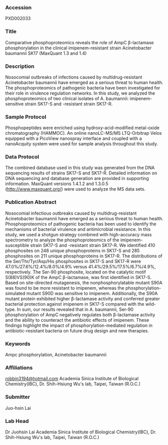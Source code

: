 ### Accession
PXD002033

### Title
Comparative phosphoproteomics reveals the role of AmpC β-lactamase phosphorylation in the clinical imipenem-resistant strain Acinetobacter baumannii SK17 (MaxQuant 1.3 and 1.4)

### Description
Nosocomial outbreaks of infections caused by multidrug-resistant Acinetobacter baumannii have emerged as a serious threat to human health. The phosphoproteomics of pathogenic bacteria have been investigated for their role in virulence regulation networks. In this study, we analyzed the phosphoproteomics of two clinical isolates of A. baumannii: imipenem-sensitive strain SK17-S and -resistant strain SK17-R.

### Sample Protocol
Phosphopeptides were enriched using hydroxy-acid-modified metal-oxide chromatography (HAMMOC). An online nanoLC-MS/MS LTQ-Orbitrap Velos equipped with a PicoView nanospray interface and coupled with a nanoAcquity system were used for sample analysis throughout this study.

### Data Protocol
The combined database used in this study was generated from the DNA sequencing results of strains SK17-S and SK17-R. Detailed information on DNA sequencing and database generation are provided in supporting information. MaxQuant versions 1.4.1.2 and 1.3.0.5 (http://www.maxquant.org/) were used to analyze the MS data sets.

### Publication Abstract
Nosocomial infectious outbreaks caused by multidrug-resistant Acinetobacter baumannii have emerged as a serious threat to human health. Phosphoproteomics of pathogenic bacteria has been used to identify the mechanisms of bacterial virulence and antimicrobial resistance. In this study, we used a shotgun strategy combined with high-accuracy mass spectrometry to analyze the phosphoproteomics of the imipenem-susceptible strain SK17-S and -resistant strain SK17-R. We identified 410 phosphosites on 248 unique phosphoproteins in SK17-S and 285 phosphosites on 211 unique phosphoproteins in SK17-R. The distributions of the Ser/Thr/Tyr/Asp/His phosphosites in SK17-S and SK17-R were 47.0%/27.6%/12.4%/8.0%/4.9% versus 41.4%/29.5%/17.5%/6.7%/4.9%, respectively. The Ser-90 phosphosite, located on the catalytic motif S(88)VS(90)K of the AmpC &#x3b2;-lactamase, was first identified in SK17-S. Based on site-directed mutagenesis, the nonphosphorylatable mutant S90A was found to be more resistant to imipenem, whereas the phosphorylation-simulated mutant S90D was sensitive to imipenem. Additionally, the S90A mutant protein exhibited higher &#x3b2;-lactamase activity and conferred greater bacterial protection against imipenem in SK17-S compared with the wild-type. In sum, our results revealed that in A. baumannii, Ser-90 phosphorylation of AmpC negatively regulates both &#x3b2;-lactamase activity and the ability to counteract the antibiotic effects of imipenem. These findings highlight the impact of phosphorylation-mediated regulation in antibiotic-resistant bacteria on future drug design and new therapies.

### Keywords
Ampc phosphorylation, Acinetobacter baumannii

### Affiliations
robbin3194@hotmail.com
Academia Sinica Institute of Biological Chemistry(IBC),  Dr. Shih-Hsiung Wu's lab, Taipei, Taiwan (R.O.C.)

### Submitter
Juo-hsin Lai

### Lab Head
Dr Juohsin Lai
Academia Sinica Institute of Biological Chemistry(IBC),  Dr. Shih-Hsiung Wu's lab, Taipei, Taiwan (R.O.C.)


